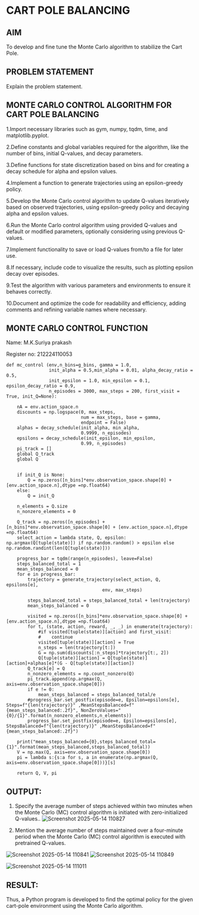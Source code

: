 # CART POLE BALANCING

## AIM
To develop and fine tune the Monte Carlo algorithm to stabilize the Cart Pole.

## PROBLEM STATEMENT
Explain the problem statement.

## MONTE CARLO CONTROL ALGORITHM FOR CART POLE BALANCING


1.Import necessary libraries such as gym, numpy, tqdm, time, and matplotlib.pyplot.

2.Define constants and global variables required for the algorithm, like the number of bins, initial Q-values, and decay parameters.

3.Define functions for state discretization based on bins and for creating a decay schedule for alpha and epsilon values.

4.Implement a function to generate trajectories using an epsilon-greedy policy.

5.Develop the Monte Carlo control algorithm to update Q-values iteratively based on observed trajectories, using epsilon-greedy policy and decaying alpha and epsilon values.

6.Run the Monte Carlo control algorithm using provided Q-values and default or modified parameters, optionally considering using previous Q-values.

7.Implement functionality to save or load Q-values from/to a file for later use.

8.If necessary, include code to visualize the results, such as plotting epsilon decay over episodes.

9.Test the algorithm with various parameters and environments to ensure it behaves correctly.

10.Document and optimize the code for readability and efficiency, adding comments and refining variable names where necessary.



## MONTE CARLO CONTROL FUNCTION


Name: M.K.Suriya prakash

Register no: 212224110053
```
def mc_control (env,n_bins=g_bins, gamma = 1.0,
                init_alpha = 0.5,min_alpha = 0.01, alpha_decay_ratio = 0.5,
                init_epsilon = 1.0, min_epsilon = 0.1, epsilon_decay_ratio = 0.9,
                n_episodes = 3000, max_steps = 200, first_visit = True, init_Q=None):

    nA = env.action_space.n
    discounts = np.logspace(0, max_steps,
                            num = max_steps, base = gamma,
                            endpoint = False)
    alphas = decay_schedule(init_alpha, min_alpha,
                            0.9999, n_episodes)
    epsilons = decay_schedule(init_epsilon, min_epsilon,
                            0.99, n_episodes)
    pi_track = []
    global Q_track
    global Q


    if init_Q is None:
        Q = np.zeros([n_bins]*env.observation_space.shape[0] + [env.action_space.n],dtype =np.float64)
    else:
        Q = init_Q

    n_elements = Q.size
    n_nonzero_elements = 0

    Q_track = np.zeros([n_episodes] + [n_bins]*env.observation_space.shape[0] + [env.action_space.n],dtype =np.float64)
    select_action = lambda state, Q, epsilon: np.argmax(Q[tuple(state)]) if np.random.random() > epsilon else np.random.randint(len(Q[tuple(state)]))

    progress_bar = tqdm(range(n_episodes), leave=False)
    steps_balanced_total = 1
    mean_steps_balanced = 0
    for e in progress_bar:
        trajectory = generate_trajectory(select_action, Q, epsilons[e],
                                    env, max_steps)

        steps_balanced_total = steps_balanced_total + len(trajectory)
        mean_steps_balanced = 0

        visited = np.zeros([n_bins]*env.observation_space.shape[0] + [env.action_space.n],dtype =np.float64)
        for t, (state, action, reward, _, _) in enumerate(trajectory):
            #if visited[tuple(state)][action] and first_visit:
            #    continue
            visited[tuple(state)][action] = True
            n_steps = len(trajectory[t:])
            G = np.sum(discounts[:n_steps]*trajectory[t:, 2])
            Q[tuple(state)][action] = Q[tuple(state)][action]+alphas[e]*(G - Q[tuple(state)][action])
        Q_track[e] = Q
        n_nonzero_elements = np.count_nonzero(Q)
        pi_track.append(np.argmax(Q, axis=env.observation_space.shape[0]))
        if e != 0:
            mean_steps_balanced = steps_balanced_total/e
        #progress_bar.set_postfix(episode=e, Epsilon=epsilons[e], Steps=f"{len(trajectory)}" ,MeanStepsBalanced=f"{mean_steps_balanced:.2f}", NonZeroValues="{0}/{1}".format(n_nonzero_elements,n_elements))
        progress_bar.set_postfix(episode=e, Epsilon=epsilons[e], StepsBalanced=f"{len(trajectory)}" ,MeanStepsBalanced=f"{mean_steps_balanced:.2f}")

    print("mean_steps_balanced={0},steps_balanced_total={1}".format(mean_steps_balanced,steps_balanced_total))
    V = np.max(Q, axis=env.observation_space.shape[0])
    pi = lambda s:{s:a for s, a in enumerate(np.argmax(Q, axis=env.observation_space.shape[0]))}[s]

    return Q, V, pi
```

## OUTPUT:
1. Specify the average number of steps achieved within two minutes when the Monte Carlo (MC) control algorithm is initiated with zero-initialized Q-values..
   ![Screenshot 2025-05-14 110827](https://github.com/user-attachments/assets/7294027a-d6a0-4106-8c1c-1f7ee11d7ff6)

3. Mention the average number of steps maintained over a four-minute period when the Monte Carlo (MC) control algorithm is executed with pretrained Q-values.

![Screenshot 2025-05-14 110841](https://github.com/user-attachments/assets/061cb749-0dcb-489d-8aa0-4f373d4d51d6)
![Screenshot 2025-05-14 110849](https://github.com/user-attachments/assets/986c4fbc-06e1-441c-b3e6-e6612d21ed01)

![Screenshot 2025-05-14 111011](https://github.com/user-attachments/assets/727d3e63-a09c-434d-80c7-4bf940610e16)



## RESULT:

Thus, a Python program is developed to find the optimal policy for the given cart-pole environment using the Monte Carlo algorithm.
